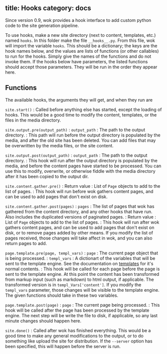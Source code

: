 title: Hooks
category: docs
---
Since version 0.9, wok provides a hook interface to add custom python code to
the site generation pipeline.

To use hooks, make a new site directory (next to content, templates, etc.)
named `hooks`. In this folder make the file `__hooks__.py`. From this file, wok
will import the variable `hooks`. This should be a dictionary; the keys are the
hook names below, and the values are lists of functions (or other callables) to
run for the hooks. Simply give the names of the functions and do not invoke
them. If the hooks below have parameters, the listed functions should accept
those parameters. They will be run in the order they appear here.

Functions
---------
The available hooks, the arguments they will get, and when they run are

<!-- I don't know why this <p> isn't applied automatically... -->

`site.start()`
:   Called before anything else has started, except the loading of hooks.
    This would be a good time to modify the content, templates, or the files in
    the media directory.

`site.output.pre(output_path)`
:   `output_path`
    :   The path to the output directory.
:   This path will run before the output directory is populated by the media,
    and after the old site has been deleted. You can add files that may be
    overwritten by the media files, or the site content.

`site.output.post(output_path)`
:   `output_path`
    :   The path to the output directory.
:   This hook will run after the output directory is populated by the media,
    and before the content pages have started to be processed. You can use this
    to modify, overwrite, or otherwise fiddle with the media directory after it
    has been copied to the output dir.

`site.content.gather.pre()`
:   Return value
    :   List of `Page` objects to add to the list of pages.
:   This hook will run before wok gathers content pages, and can be used to add
    pages that don't exist on disk.

`site.content.gather.post(pages)`
:   `pages`
    :   The list of pages that wok has gathered from the content directory, and
        any other hooks that have run. Also includes the duplicated versions of
        paginated pages.
:   Return value
    :   List of `Page` objects to add to the list of pages.
:   This hook will run after wok gathers content pages, and can be used to add
    pages that don't exist on disk, or to remove pages added by other means. If
    you modify the list of pages received, those changes will take affect in
    wok, and you can also return pages to add.

`page.template.pre(page, templ_vars)`
:   `page`
    :   The current page object that is being processed.
:   `templ_vars`
    :   A dictionart of the variables that will be sent to the template engine.
        See the documentation on [templates][] for it's normal contents.
:   This hook will be called for each page before the page is sent to
    the template engine. At this point the content has been transformed
    from markup input (such as markdown) to html output, if applicable.
    The transformed version is in `templ_Vars['content']`. If you
    modify the `templ_vars` parameter, those changes will be visible to
    the template engine. The given functions should take in these two
    variables.

[templates]: /docs/templates/

`page.template.post(page)`
:   `page`
    :   The current page being processed.
:   This hook will be called after the page has been processed by the template
    engine. The next step will be write the file to disk, if applicable, so any
    last minute changes should happen here.

`site.done()`
:   Called after wok has finished everything. This would be a good time to make
    any general modifications to the output, or to do something like upload the
    site for distribution. If the `--server` option has been specified, this
    will happen before the server is run.
